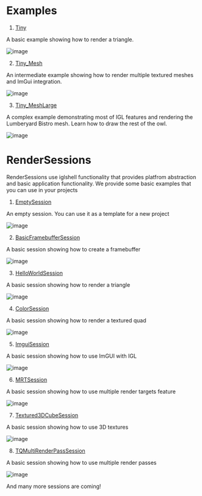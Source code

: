 # Examples

1) [Tiny](./samples/desktop/Tiny/Tiny.cpp)

A basic example showing how to render a triangle.

![image](.github/screenshot_Tiny.png)

2) [Tiny_Mesh](./samples/desktop/Tiny/Tiny_Mesh.cpp)

An intermediate example showing how to render multiple textured meshes and ImGui integration.

![image](.github/screenshot_TinyMesh.png)

3) [Tiny_MeshLarge](./samples/desktop/Tiny/Tiny_MeshLarge.cpp)

A complex example demonstrating most of IGL features and rendering the Lumberyard Bistro mesh. Learn how to draw the rest of the owl.

![image](.github/screenshot01.png)

# RenderSessions

RenderSessions use iglshell functionality that provides platfrom abstraction and basic application functionality.
We provide some basic examples that you can use in your projects

1)  [EmptySession](./shell/renderSessions/EmptySession.cpp)

An empty session. You can use it as a template for a new project

![image](.github/screenshot_EmptySession.png)

2)  [BasicFramebufferSession](./shell/renderSessions/BasicFramebufferSession.cpp)

A basic session showing how to create a framebuffer

![image](.github/screenshot_BasicFramebufferSession.png)

3)  [HelloWorldSession](./shell/renderSessions/HelloWorldSession.cpp)

A basic session showing how to render a triangle

![image](.github/screenshot_HelloWorldSession.png)

4)  [ColorSession](./shell/renderSessions/ColorSession.cpp)

A basic session showing how to render a textured quad

![image](.github/screenshot_ColorSession.png)

5)  [ImguiSession](./shell/renderSessions/ImguiSession.cpp)

A basic session showing how to use ImGUI with IGL

![image](.github/screenshot_ImguiSession.png)

6)  [MRTSession](./shell/renderSessions/MRTSession.cpp)

A basic session showing how to use multiple render targets feature

![image](.github/screenshot_MRTSession.png)

7)  [Textured3DCubeSession](./shell/renderSessions/Textured3DCubeSession.cpp)

A basic session showing how to use 3D textures

![image](.github/screenshot_Textured3DCubeSession.png)

8)  [TQMultiRenderPassSession](./shell/renderSessions/TQMultiRenderPassSession.cpp)

A basic session showing how to use multiple render passes

![image](.github/screenshot_TQMultiRenderPassSession.png)

And many more sessions are coming!
